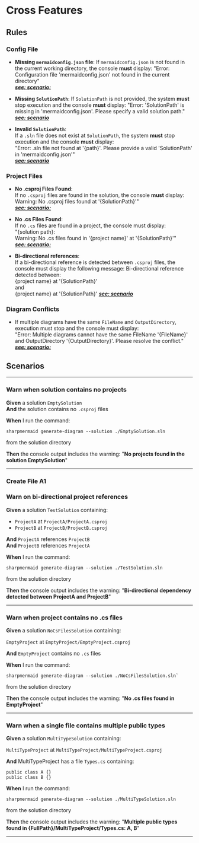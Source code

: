 # Cross Features

## Rules



### Config File

- **Missing `mermaidconfig.json` file**:
  If `mermaidconfig.json` is not found in the current working directory, the console **must** display:
  "Error: Configuration file 'mermaidconfig.json' not found in the current directory"  
  [***see: scenario:***](#config-file-missing)

- **Missing `SolutionPath`**:
  If `SolutionPath` is not provided, the system **must** stop execution and the console **must** display:
  "Error: 'SolutionPath' is missing in 'mermaidconfig.json'. Please specify a valid solution path."
  [***see: scenario***](#missing-solution-path)

- **Invalid `SolutionPath`**:  
  If a `.sln` file does not exist at `SolutionPath`, the system **must** stop execution and the console **must** display:  
  "Error: .sln file not found at '{path}'. Please provide a valid 'SolutionPath' in 'mermaidconfig.json'"  
  [***see: scenario***](#invalid-solution-path)

### Project Files

- **No .csproj Files Found**:  
  If no `.csproj` files are found in the solution, the console **must** display:  
  Warning: No .csproj files found at '{SolutionPath}'"  
  [***see: scenario:***](#no-projects-found-in-solution)

- **No .cs Files Found**:  
  If no `.cs` files are found in a project, the console must display:  
  "{solution path}:  
  Warning: No .cs files found in '{project name}' at '{SolutionPath}'"  
  [***see: scenario:***](#no-source-files-found-in-project)

- **Bi-directional references**:  
  If a bi-directional reference is detected between `.csproj` files, the console must display the following message:
  Bi-directional reference detected between:  
  {project name} at '{SolutionPath}'  
  and  
  {project name} at '{SolutionPath}'
  [***see: scenario***](#warn-on-bi-directional-project-references)

### Diagram Conflicts

- If multiple diagrams have the same `FileName` and `OutputDirectory`, execution must stop and the console must display:  
  "Error: Multiple diagrams cannot have the same FileName '{FileName}' and OutputDirectory '{OutputDirectory}'. Please resolve the conflict."  
  [***see: scenario:***](#diagram-conflicts)

## Scenarios

---

### Warn when solution contains no projects

**Given** a solution `EmptySolution`  
**And** the solution contains no `.csproj` files  

**When** I run the command:

```shell
sharpmermaid generate-diagram --solution ./EmptySolution.sln
```

from the solution directory

**Then** the console output includes the warning: "**No projects found in the solution EmptySolution**"

---

### Create File A1

### Warn on bi-directional project references

**Given** a solution `TestSolution` containing:

- `ProjectA` at `ProjectA/ProjectA.csproj`
- `ProjectB` at `ProjectB/ProjectB.csproj`

**And** `ProjectA` references `ProjectB`  
**And** `ProjectB` references `ProjectA`

**When** I run the command:

```shell
sharpmermaid generate-diagram --solution ./TestSolution.sln
```

from the solution directory

**Then** the console output includes the warning: "**Bi-directional dependency detected between ProjectA and ProjectB**"

---

### Warn when project contains no .cs files

**Given** a solution `NoCsFilesSolution` containing:

`EmptyProject` at `EmptyProject/EmptyProject.csproj`

**And** `EmptyProject` contains no `.cs` files

**When** I run the command:

```shell
sharpmermaid generate-diagram --solution ./NoCsFilesSolution.sln`
```

from the solution directory

**Then** the console output includes the warning: "**No .cs files found in EmptyProject**"

---

### Warn when a single file contains multiple public types

**Given** a solution `MultiTypeSolution` containing:

`MultiTypeProject` at `MultiTypeProject/MultiTypeProject.csproj`

**And** MultiTypeProject has a file `Types.cs` containing:

`public class A {}`  
`public class B {}`

**When** I run the command:

```shell
sharpmermaid generate-diagram --solution ./MultiTypeSolution.sln
```

from the solution directory

**Then** the console output includes the warning: "**Multiple public types found in {FullPath}/MultiTypeProject/Types.cs: A, B**"

---
